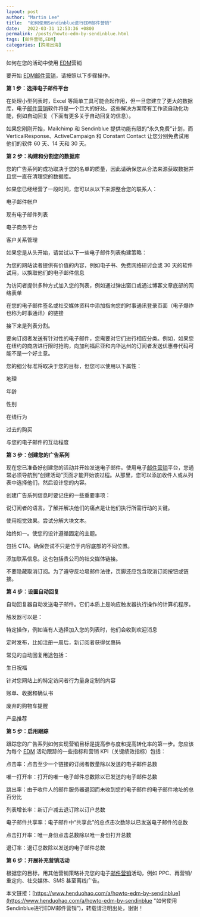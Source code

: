 ```yaml
---
layout: post  
author: "Martin Lee"  
title:  "如何使用Sendinblue进行EDM邮件营销"  
date:   2022-03-31 12:53:36 +0800  
permalink: /posts/howto-edm-by-sendinblue.html  
tags: [邮件营销,EDM]  
categories: [跨境出海]  
---
```

如何在您的活动中使用 [EDM](https://www.henduohao.com/tag/edm "EDM 是 Email Direct Marketing 的缩写，即电子邮件营销，简称为邮件营销。")营销

要开始 [EDM](https://www.henduohao.com/tag/edm "EDM 是 Email Direct Marketing 的缩写，即电子邮件营销，简称为邮件营销。")[邮件营销](https://www.henduohao.com/tag/email-marketing "EDM营销（Email Direct Marketing）也即：Email营销、电子邮件营销。EDM有多种用途，可以发送电子广告、产品信息、销售信息、市场调查、市场推广活动信息等。")，请按照以下步骤操作。




**第 1 步：选择电子邮件平台**

在处理小型列表时，Excel 等简单工具可能会起作用，但一旦您建立了更大的数据库，电子[邮件营销](https://www.henduohao.com/tag/email-marketing "EDM营销（Email Direct Marketing）也即：Email营销、电子邮件营销。EDM有多种用途，可以发送电子广告、产品信息、销售信息、市场调查、市场推广活动信息等。")软件将是一个巨大的好处。这些解决方案带有工作流自动化功能，例如自动回复（下面有更多关于自动回复的信息）。

如果您刚刚开始，Mailchimp 和 Sendinblue 提供功能有限的“永久免费”计划，而 VerticalResponse、ActiveCampaign 和 Constant Contact 让您分别免费试用他们的软件 60 天、14 天和 30 天。




**第 2 步：构建和分割您的数据库**

您的广告系列的成功取决于您的名单的质量，因此请确保您从合法来源获取数据并且您一直在清理您的数据库。

如果您已经经营了一段时间，您可以从以下来源整合您的联系人：

电子邮件帐户

现有电子邮件列表

电子商务平台

客户关系管理

如果您是从头开始，请尝试以下一些电子邮件列表构建策略：

为您的网站读者提供有价值的内容，例如电子书、免费网络研讨会或 30 天的软件试用，以换取他们的电子邮件信息

为访问者提供多种方式加入您的列表，例如通过弹出窗口或通过博客文章底部的网络表单

在您的电子邮件签名或社交媒体资料中添加指向您的时事通讯登录页面（电子爆炸也称为时事通讯）的链接

接下来是列表分割。

要向订阅者发送有针对性的电子邮件，您需要对它们进行相应分类。例如，如果您在纽约的商店进行限时抢购，向加利福尼亚和内华达州的订阅者发送优惠券代码可能不是一个好主意。

您的细分标准将取决于您的目标，但您可以使用以下属性：

地理

年龄

性别

在线行为

过去的购买

与您的电子邮件的互动程度




**第 3 步：创建您的广告系列**

现在您已准备好创建您的活动并开始发送电子邮件。使用电子[邮件营销](https://www.henduohao.com/tag/email-marketing "EDM营销（Email Direct Marketing）也即：Email营销、电子邮件营销。EDM有多种用途，可以发送电子广告、产品信息、销售信息、市场调查、市场推广活动信息等。")平台，您通常必须导航到“创建活动”页面才能开始该过程。从那里，您可以添加收件人或从列表中选择他们，然后设计您的内容。

创建广告系列信息时要记住的一些重要事项：

说订阅者的语言。了解并解决他们的痛点是让他们执行所需行动的关键。

使用视觉效果。尝试分解大块文本。

始终如一。使您的设计遵循固定的主题。

包括 CTA。确保尝试不只是位于内容底部的不同位置。

添加联系信息。这也包括贵公司的社交媒体链接。

不要隐藏取消订阅。为了遵守反垃圾邮件法律，页脚还应包含取消订阅按钮或链接。




**第 4 步：设置自动回复**

自动回复器自动发送电子邮件。它们本质上是响应触发器执行操作的计算机程序。

触发器可以是：

特定操作，例如当有人选择加入您的列表时，他们会收到欢迎消息

定时发布，比如注册一周后，新订阅者获得优惠码

常见的自动回复用途包括：

生日祝福

针对您网站上的特定访问者行为量身定制的内容

账单、收据和确认书

废弃的购物车提醒

产品推荐




**第 5 步：启用跟踪**

跟踪您的广告系列如何实现营销目标是提高参与度和提高转化率的第一步。您应该为每个 [EDM](https://www.henduohao.com/tag/edm "EDM 是 Email Direct Marketing 的缩写，即电子邮件营销，简称为邮件营销。") 活动跟踪的一些指标和营销 KPI（关键绩效指标）包括：

点击率：点击至少一个链接的订阅者数量除以发送的电子邮件总数

唯一打开率：打开的唯一电子邮件总数除以已发送的电子邮件总数

跳出率：由于收件人的邮件服务器退回而未收到您的电子邮件的电子邮件地址的总百分比

列表增长率：新订户减去退订除以订户总数

电子邮件共享率：电子邮件中“共享此”的总点击次数除以已发送电子邮件的总数

点击打开率：唯一身份点击总数除以唯一身份打开总数

退订率：退订总数除以发送的电子邮件总数




**第 6 步：开展补充营销活动**

根据您的目标，用其他营销策略补充您的电子[邮件营销](https://www.henduohao.com/tag/email-marketing "EDM营销（Email Direct Marketing）也即：Email营销、电子邮件营销。EDM有多种用途，可以发送电子广告、产品信息、销售信息、市场调查、市场推广活动信息等。")活动，例如 PPC、再营销/重定向、社交媒体、SMS 甚至离线广告。

本文链接：[https://www.henduohao.com/a/howto-edm-by-sendinblue](https://www.henduohao.com/a/howto-edm-by-sendinblue "如何使用Sendinblue进行EDM邮件营销")，转载请注明出处，谢谢！